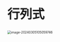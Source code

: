 # 行列式

<img src="https://cvp.oss-cn-shanghai.aliyuncs.com/picgo/202403051050986.png" alt="image-20240305105059746" style="zoom:50%;" />